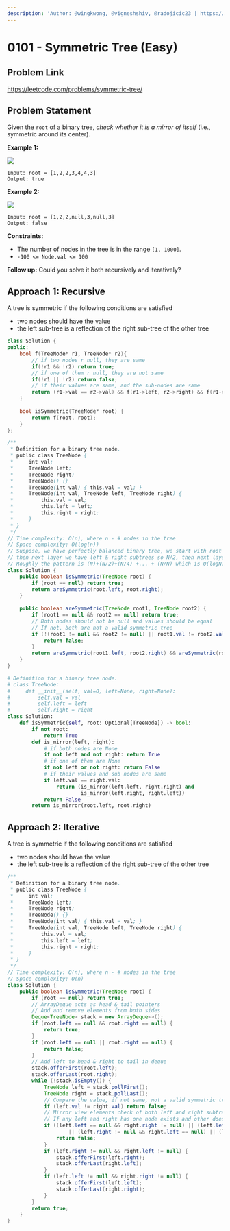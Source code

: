 ```yaml
---
description: 'Author: @wingkwong, @vigneshshiv, @radojicic23 | https://leetcode.com/problems/symmetric-tree/'
---
```


# 0101 - Symmetric Tree (Easy)

## Problem Link

https://leetcode.com/problems/symmetric-tree/

## Problem Statement

Given the `root` of a binary tree, _check whether it is a mirror of itself_ (i.e., symmetric around its center).

**Example 1:**

![](https://assets.leetcode.com/uploads/2021/02/19/symtree1.jpg)

```
Input: root = [1,2,2,3,4,4,3]
Output: true
```

**Example 2:**

![](https://assets.leetcode.com/uploads/2021/02/19/symtree2.jpg)

```
Input: root = [1,2,2,null,3,null,3]
Output: false
```

**Constraints:**

* The number of nodes in the tree is in the range `[1, 1000]`.
* `-100 <= Node.val <= 100`

**Follow up:** Could you solve it both recursively and iteratively?

## Approach 1: Recursive

A tree is symmetric if the following conditions are satisfied

- two nodes should have the value 
- the left sub-tree is a reflection of the right sub-tree of the other tree

<Tabs>
<TabItem value="c++" label="C++">
<SolutionAuthor name="@wingkwong"/>

```cpp
class Solution {
public:
    bool f(TreeNode* r1, TreeNode* r2){
        // if two nodes r null, they are same
        if(!r1 && !r2) return true;
        // if one of them r null, they are not same
        if(!r1 || !r2) return false;
        // if their values are same, and the sub-nodes are same
        return (r1->val == r2->val) && f(r1->left, r2->right) && f(r1->right, r2->left);
    }
    
    bool isSymmetric(TreeNode* root) {
        return f(root, root);
    }
};
```

</TabItem>

<TabItem value="java" label="Java">
<SolutionAuthor name="@vigneshshiv"/>

```java
/**
 * Definition for a binary tree node.
 * public class TreeNode {
 *     int val;
 *     TreeNode left;
 *     TreeNode right;
 *     TreeNode() {}
 *     TreeNode(int val) { this.val = val; }
 *     TreeNode(int val, TreeNode left, TreeNode right) {
 *         this.val = val;
 *         this.left = left;
 *         this.right = right;
 *     }
 * }
 */
// Time complexity: O(n), where n - # nodes in the tree
// Space complexity: O(log(n))
// Suppose, we have perfectly balanced binary tree, we start with root that N, 
// then next layer we have left & right subtrees so N/2, then next layer is N/4 and so on... 
// Roughly the pattern is (N)+(N/2)+(N/4) +... + (N/N) which is O(logN) same as height O(h) of the tree. 
class Solution {
    public boolean isSymmetric(TreeNode root) {
        if (root == null) return true;
        return areSymmetric(root.left, root.right);
    }
    
    public boolean areSymmetric(TreeNode root1, TreeNode root2) {
        if (root1 == null && root2 == null) return true;
        // Both nodes should not be null and values should be equal
        // If not, both are not a valid symmetric tree
        if (!(root1 != null && root2 != null) || root1.val != root2.val) {
            return false;
        }
        return areSymmetric(root1.left, root2.right) && areSymmetric(root1.right, root2.left);
    }
}
```

</TabItem>

<TabItem value="python" label="Python">
<SolutionAuthor name="@radojicic23"/>

```python
# Definition for a binary tree node.
# class TreeNode:
#     def __init__(self, val=0, left=None, right=None):
#         self.val = val
#         self.left = left
#         self.right = right
class Solution:
    def isSymmetric(self, root: Optional[TreeNode]) -> bool:
        if not root:
            return True 
        def is_mirror(left, right):
            # if both nodes are None
            if not left and not right: return True
            # if one of them are None
            if not left or not right: return False
            # if their values and sub nodes are same
            if left.val == right.val:
                return (is_mirror(left.left, right.right) and 
                        is_mirror(left.right, right.left))
            return False
        return is_mirror(root.left, root.right)
```

</TabItem>
</Tabs>

## Approach 2: Iterative

A tree is symmetric if the following conditions are satisfied

- two nodes should have the value 
- the left sub-tree is a reflection of the right sub-tree of the other tree

<Tabs>
<TabItem value="java" label="Java">
<SolutionAuthor name="@vigneshshiv"/>

```java
/**
 * Definition for a binary tree node.
 * public class TreeNode {
 *     int val;
 *     TreeNode left;
 *     TreeNode right;
 *     TreeNode() {}
 *     TreeNode(int val) { this.val = val; }
 *     TreeNode(int val, TreeNode left, TreeNode right) {
 *         this.val = val;
 *         this.left = left;
 *         this.right = right;
 *     }
 * }
 */
// Time complexity: O(n), where n - # nodes in the tree
// Space complexity: O(n)
class Solution {
    public boolean isSymmetric(TreeNode root) {
        if (root == null) return true;
        // ArrayDeque acts as head & tail pointers
        // Add and remove elements from both sides
        Deque<TreeNode> stack = new ArrayDeque<>();
        if (root.left == null && root.right == null) {
            return true;
        }
        if (root.left == null || root.right == null) {
            return false;
        }
        // Add left to head & right to tail in deque
        stack.offerFirst(root.left);
        stack.offerLast(root.right);
        while (!stack.isEmpty()) {
            TreeNode left = stack.pollFirst();
            TreeNode right = stack.pollLast();
            // Compare the value, if not same, not a valid symmetric tree
            if (left.val != right.val) return false;
            // Mirror view elements check of both left and right subtree's
            // If any left and right has one node exists and other doesn't, then it's not valid symmetric tree
            if ((left.left == null && right.right != null) || (left.left != null && right.right == null)
                    || (left.right != null && right.left == null) || (left.right == null && right.left != null)) {
                return false;
            }
            if (left.right != null && right.left != null) {
                stack.offerFirst(left.right);
                stack.offerLast(right.left);
            }
            if (left.left != null && right.right != null) {
                stack.offerFirst(left.left);
                stack.offerLast(right.right);
            }
        }
        return true;    
    }
}
```
</TabItem>
</Tabs>
